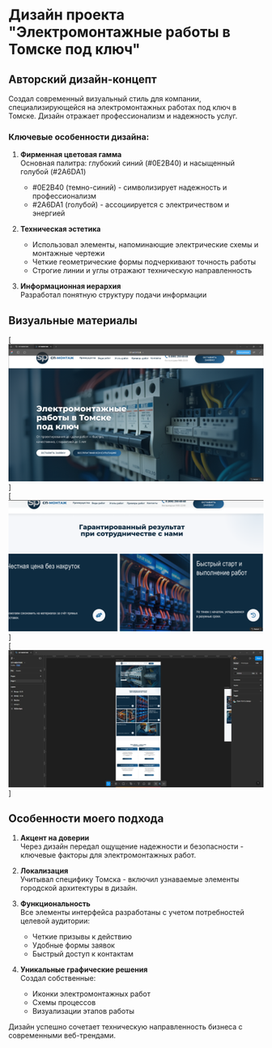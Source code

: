 # Дизайн проекта "Электромонтажные работы в Томске под ключ"

## Авторский дизайн-концепт

Создал современный визуальный стиль для компании, специализирующейся на электромонтажных работах под ключ в Томске. Дизайн отражает профессионализм и надежность услуг.

### Ключевые особенности дизайна:

1. **Фирменная цветовая гамма**  
   Основная палитра: глубокий синий (#0E2B40) и насыщенный голубой (#2A6DA1)  
   - #0E2B40 (темно-синий) - символизирует надежность и профессионализм  
   - #2A6DA1 (голубой) - ассоциируется с электричеством и энергией  

2. **Техническая эстетика**  
   - Использовал элементы, напоминающие электрические схемы и монтажные чертежи  
   - Четкие геометрические формы подчеркивают точность работы  
   - Строгие линии и углы отражают техническую направленность  

3. **Информационная иерархия**  
   Разработал понятную структуру подачи информации


## Визуальные материалы

[![Главная страница](1.PNG)]  
[![Страница услуг](2.PNG)]  
[![Примеры работ](3.PNG)]

## Особенности моего подхода

1. **Акцент на доверии**  
   Через дизайн передал ощущение надежности и безопасности - ключевые факторы для электромонтажных работ.

2. **Локализация**  
   Учитывал специфику Томска - включил узнаваемые элементы городской архитектуры в дизайн.

3. **Функциональность**  
   Все элементы интерфейса разработаны с учетом потребностей целевой аудитории:
   - Четкие призывы к действию  
   - Удобные формы заявок  
   - Быстрый доступ к контактам  

4. **Уникальные графические решения**  
   Создал собственные:  
   - Иконки электромонтажных работ  
   - Схемы процессов  
   - Визуализации этапов работы  

Дизайн успешно сочетает техническую направленность бизнеса с современными веб-трендами.

